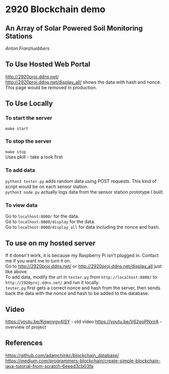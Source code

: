# 2920 Blockchain demo
## An Array of Solar Powered Soil Monitoring Stations
_Anton Franzluebbers_

## To Use Hosted Web Portal

http://2920proj.ddns.net/  
http://2920proj.ddns.net/display_all/ shows the data with hash and nonce. This page would be removed in production.  

## To Use Locally

### To start the server
`make start`

### To stop the server
`make stop`  
Uses pkill - take a look first

### To add data
`python3 tester.py` adds random data using POST requests. This kind of script would be on each sensor station.  
`python3 node.py` actually logs data from the sensor station prototype I built.  

### To view data
Go to `localhost:8000/` for the data.  
Go to `localhost:8000/display` for the data.  
Go to `localhost:8000/display_all` for data including the nonce and hash.

## To use on my hosted server
If it doesn't work, it is because my Raspberry Pi isn't plugged in. Contact me if you want me to turn it on.  
Go to http://2920proj.ddns.net/ or http://2920proj.ddns.net/display_all just like above.  
To add data, modify the url in `tester.py` from `http://localhost:8000/` to `http://2920proj.ddns.net/` and run it locally.  
`tester.py` first gets a correct nonce and hash from the server, then sends back the data with the nonce and hash to be added to the database.

## Video
https://youtu.be/Kgwnvgy4lSY - old video
https://youtu.be/V62epPNxirA - overview of project

## References
https://github.com/adamchinkc/blockchain_database/  
https://medium.com/programmers-blockchain/create-simple-blockchain-java-tutorial-from-scratch-6eeed3cb03fa

